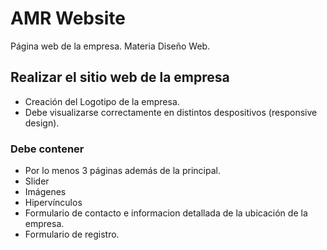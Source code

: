 # AMR Website
Página web de la empresa. Materia Diseño Web.

## Realizar el sitio web de la empresa
- Creación del Logotipo de la empresa.
- Debe visualizarse correctamente en distintos despositivos (responsive design).
### Debe contener
- Por lo menos 3 páginas además de la principal.
- Slider
- Imágenes
- Hipervínculos
- Formulario de contacto e informacion detallada de la ubicación de la empresa.
- Formulario de registro.

